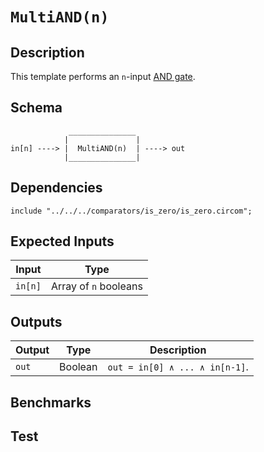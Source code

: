 # `MultiAND(n)`

## Description

This template performs an `n`-input [AND gate](https://en.wikipedia.org/wiki/AND_gate). 

## Schema

```
             _______________     
            |               |
in[n] ----> |  MultiAND(n)  | ----> out
            |_______________|     
```

## Dependencies

```
include "../../../comparators/is_zero/is_zero.circom";
```

## Expected Inputs

| Input      | Type                  |
| -----      | -----                 | 
| `in[n]`    | Array of `n` booleans |

## Outputs

| Output  | Type     | Description               |
| ------  | ------   | ----------      | 
| `out`   | Boolean  | `out = in[0] ∧ ... ∧ in[n-1]`. |

## Benchmarks 

## Test